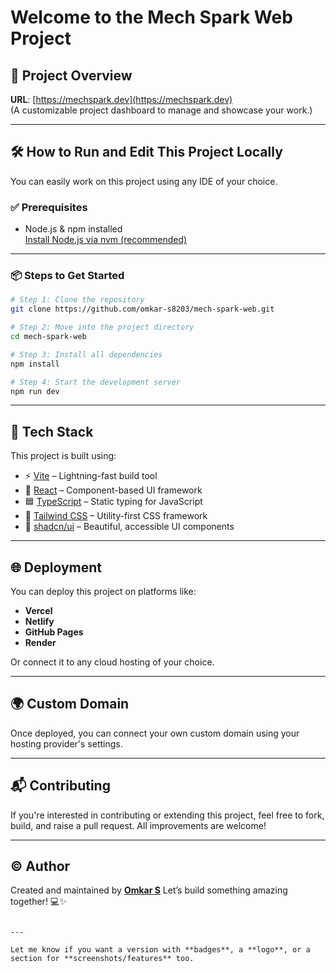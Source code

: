# Welcome to the Mech Spark Web Project

## 🚀 Project Overview

**URL**: [https://mechspark.dev](https://mechspark.dev)  
(A customizable project dashboard to manage and showcase your work.)

---

## 🛠️ How to Run and Edit This Project Locally

You can easily work on this project using any IDE of your choice.

### ✅ Prerequisites

- Node.js & npm installed  
  [Install Node.js via nvm (recommended)](https://github.com/nvm-sh/nvm#installing-and-updating)

---

### 📦 Steps to Get Started

```sh
# Step 1: Clone the repository
git clone https://github.com/omkar-s8203/mech-spark-web.git

# Step 2: Move into the project directory
cd mech-spark-web

# Step 3: Install all dependencies
npm install

# Step 4: Start the development server
npm run dev
````

---

## 🧰 Tech Stack

This project is built using:

* ⚡ [Vite](https://vitejs.dev/) – Lightning-fast build tool
* 💙 [React](https://react.dev/) – Component-based UI framework
* 🟦 [TypeScript](https://www.typescriptlang.org/) – Static typing for JavaScript
* 🎨 [Tailwind CSS](https://tailwindcss.com/) – Utility-first CSS framework
* 🧩 [shadcn/ui](https://ui.shadcn.dev/) – Beautiful, accessible UI components

---

## 🌐 Deployment

You can deploy this project on platforms like:

* **Vercel**
* **Netlify**
* **GitHub Pages**
* **Render**

Or connect it to any cloud hosting of your choice.

---

## 🌍 Custom Domain

Once deployed, you can connect your own custom domain using your hosting provider's settings.

---

## 📬 Contributing

If you're interested in contributing or extending this project, feel free to fork, build, and raise a pull request. All improvements are welcome!

---

## ©️ Author

Created and maintained by **[Omkar S](https://github.com/omkar-s8203)**
Let’s build something amazing together! 💻✨

```

---

Let me know if you want a version with **badges**, a **logo**, or a section for **screenshots/features** too.
```
